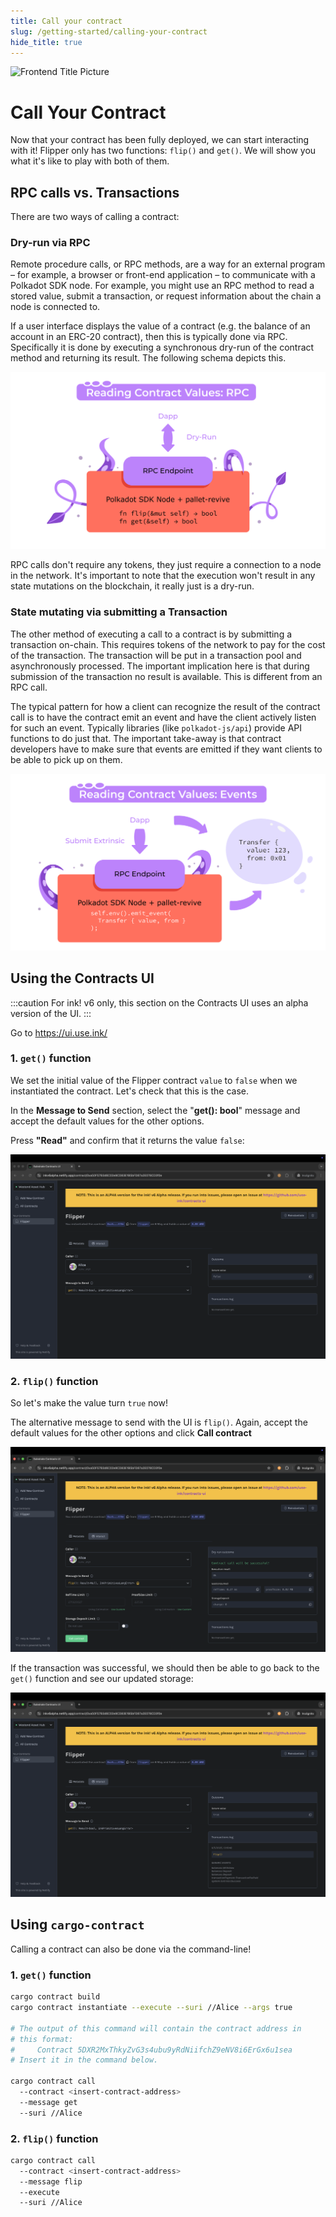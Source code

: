 ```yaml
---
title: Call your contract
slug: /getting-started/calling-your-contract
hide_title: true
---
```


![Frontend Title Picture](/img/title/frontend.svg)

# Call Your Contract

Now that your contract has been fully deployed, we can start interacting with it! Flipper only has
two functions: `flip()` and `get()`. We will show you what it's like to play with both of them.

## RPC calls vs. Transactions

There are two ways of calling a contract:

### Dry-run via RPC

Remote procedure calls, or RPC methods, are a way for an external program – for example, a browser
or front-end application – to communicate with a Polkadot SDK node. 
For example, you might use an RPC method to read a stored value, submit a transaction, or request
information about the chain a node is connected to.

If a user interface displays the value of a contract (e.g. the balance of an account in
an ERC-20 contract), then this is typically done via RPC. Specifically it is done by
executing a synchronous dry-run of the contract method and returning its result.
The following schema depicts this.

![Contract dry-run via RPC](/img/rpc-revive.svg)

RPC calls don't require any tokens, they just require a connection to a node in the 
network. It's important to note that the execution won't result in any state mutations
on the blockchain, it really just is a dry-run.

### State mutating via submitting a Transaction 

The other method of executing a call to a contract is by submitting a transaction
on-chain. This requires tokens of the network to pay for the cost of the transaction.
The transaction will be put in a transaction pool and asynchronously processed.
The important implication here is that during submission of the transaction no result
is available. This is different from an RPC call.

The typical pattern for how a client can recognize the result of the contract call is
to have the contract emit an event and have the client actively listen for such an
event. Typically libraries (like `polkadot-js/api`) provide API functions to do just that.
The important take-away is that contract developers have to make sure that events
are emitted if they want clients to be able to pick up on them.

![Contract execution via transaction](/img/events-revive.svg)

## Using the Contracts UI

:::caution
For ink! v6 only, this section on the Contracts UI uses an alpha version of the UI.
:::

Go to https://ui.use.ink/

### 1. `get()` function

We set the initial value of the Flipper contract
`value` to `false` when we instantiated the contract. Let's check that this is the case.

In the **Message to Send** section, select the "**get(): bool**" message and accept the default
values for the other options.

Press **"Read"** and confirm that it returns the value `false`:

![An image of Flipper RPC call with false](/img/contracts-ui-4.png)

### 2. `flip()` function

So let's make the value turn `true` now!

The alternative message to send with the UI is `flip()`. Again, accept the default values for the other options and click **Call contract**

![An image of a Flipper transaction](/img/contracts-ui-5.png)

If the transaction was successful, we should then be able to go back to the `get()` function and see our updated storage:

![An image of Flipper RPC call with true](/img/contracts-ui-6.png)

## Using `cargo-contract`

Calling a contract can also be done via the command-line! 

### 1. `get()` function

```bash
cargo contract build
cargo contract instantiate --execute --suri //Alice --args true

# The output of this command will contain the contract address in
# this format: 
#     Contract 5DXR2MxThkyZvG3s4ubu9yRdNiifchZ9eNV8i6ErGx6u1sea
# Insert it in the command below.

cargo contract call 
  --contract <insert-contract-address> 
  --message get 
  --suri //Alice
```

### 2. `flip()` function

```bash
cargo contract call 
  --contract <insert-contract-address>
  --message flip
  --execute
  --suri //Alice
```

